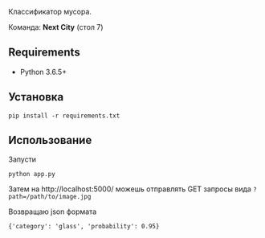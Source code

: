 Классификатор мусора.

Команда: **Next City** (стол 7)

## Requirements

- Python 3.6.5+


## Установка

`pip install -r requirements.txt`

## Использование

Запусти

`python app.py`

Затем на http://localhost:5000/ можешь отправлять GET запросы вида `?path=/path/to/image.jpg`

Возвращаю json формата

`{'category': 'glass', 'probability': 0.95}`
